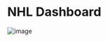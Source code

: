 # NHL Dashboard

![image](https://user-images.githubusercontent.com/69701878/205963235-02555a49-4533-4a58-b51b-1528ddecfcca.png)

